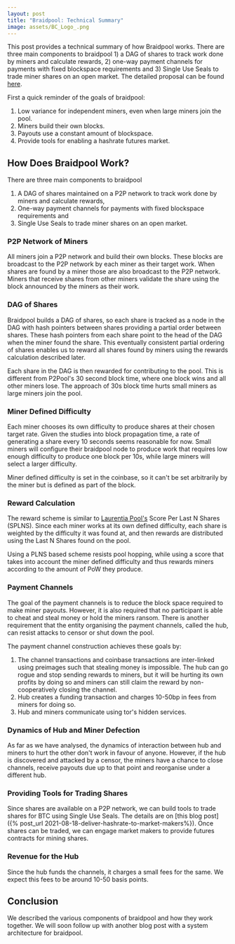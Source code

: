 ```yaml
---
layout: post
title: "Braidpool: Technical Summary"
image: assets/BC_Logo_.png
---
```


This post provides a technical summary of how Braidpool works. There
are three main components to braidpool 1) a DAG of shares to track
work done by miners and calculate rewards, 2) one-way payment channels
for payments with fixed blockspace requirements and 3) Single Use
Seals to trade miner shares on an open market. The detailed proposal
can be found
[here](https://github.com/pool2win/braidpool/raw/main/proposal/proposal.pdf).

First a quick reminder of the goals of braidpool:
1. Low variance for independent miners, even when large miners join
   the pool.
2. Miners build their own blocks.
3. Payouts use a constant amount of blockspace.
4. Provide tools for enabling a hashrate futures market.

## How Does Braidpool Work?

There are three main components to braidpool 

1. A DAG of shares maintained on a P2P network to track work done by
   miners and calculate rewards,
2. One-way payment channels for payments with fixed blockspace
   requirements and
3. Single Use Seals to trade miner shares on an open market.

### P2P Network of Miners

All miners join a P2P network and build their own blocks. These blocks
are broadcast to the P2P network by each miner as their target
work. When shares are found by a miner those are also broadcast to the
P2P network. Miners that receive shares from other miners validate the
share using the block announced by the miners as their work.


### DAG of Shares

Braidpool builds a DAG of shares, so each share is tracked as a node
in the DAG with hash pointers between shares providing a partial order
between shares. These hash pointers from each share point to the head
of the DAG when the miner found the share. This eventually consistent
partial ordering of shares enables us to reward all shares found by
miners using the rewards calculation described later.

Each share in the DAG is then rewarded for contributing to the
pool. This is different from P2Pool's 30 second block time, where one
block wins and all other miners lose. The approach of 30s block time
hurts small miners as large miners join the pool.

### Miner Defined Difficulty

Each miner chooses its own difficulty to produce shares at their
chosen target rate. Given the studies into block propagation time, a
rate of generating a share every 10 seconds seems reasonable for
now. Small miners will configure their braidpool node to produce work
that requires low enough difficulty to produce one block per 10s,
while large miners will select a larger difficulty.

Miner defined difficulty is set in the coinbase, so it can't be set
arbitrarily by the miner but is defined as part of the block.

### Reward Calculation

The reward scheme is similar to [Laurentia
Pool's](https://pool.laurentiapool.org/) Score Per Last N Shares
(SPLNS). Since each miner works at its own defined difficulty, each
share is weighted by the difficulty it was found at, and then rewards
are distributed using the Last N Shares found on the pool.

Using a PLNS based scheme resists pool hopping, while using a score
that takes into account the miner defined difficulty and thus rewards
miners according to the amount of PoW they produce.

### Payment Channels

The goal of the payment channels is to reduce the block space required
to make miner payouts. However, it is also required that no
participant is able to cheat and steal money or hold the miners
ransom. There is another requirement that the entity organising the
payment channels, called the hub, can resist attacks to censor or shut
down the pool.

The payment channel construction achieves these goals by:

1. The channel transactions and coinbase transactions are inter-linked
   using preimages such that stealing money is impossible. The hub can
   go rogue and stop sending rewards to miners, but it will be hurting
   its own profits by doing so and miners can still claim the reward
   by non-cooperatively closing the channel.
2. Hub creates a funding transaction and charges 10-50bp in fees from
   miners for doing so.
3. Hub and miners communicate using tor's hidden services.

### Dynamics of Hub and Miner Defection

As far as we have analysed, the dynamics of interaction between hub
and miners to hurt the other don't work in favour of anyone. However,
if the hub is discovered and attacked by a censor, the miners have a
chance to close channels, receive payouts due up to that point and
reorganise under a different hub.

### Providing Tools for Trading Shares

Since shares are available on a P2P network, we can build tools to
trade shares for BTC using Single Use Seals. The details are on [this
blog post]({% post_url
2021-08-18-deliver-hashrate-to-market-makers%}). Once shares can be
traded, we can engage market makers to provide futures contracts for
mining shares.

### Revenue for the Hub

Since the hub funds the channels, it charges a small fees for the
same. We expect this fees to be around 10-50 basis points.

## Conclusion

We described the various components of braidpool and how they work
together. We will soon follow up with another blog post with a system
architecture for braidpool.
